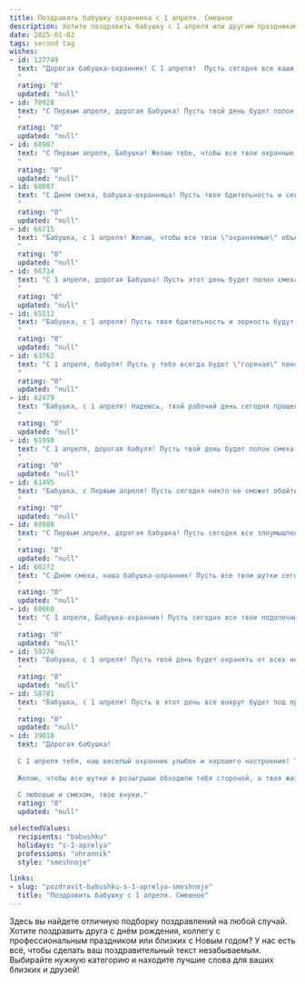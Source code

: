 ```yaml
---
title: Поздравить бабушку охранника с 1 апреля. Смешное
description: Хотите поздравить бабушку с 1 апреля или другим праздником? Наш ИИ создаст незабываемое поздравление, а вы обязательно выделитесь среди других.  
date: 2025-01-02
tags: second tag
wishes:
- id: 127749
  text: "Дорогая бабушка-охранник! С 1 апреля!  Пусть сегодня все ваши шутки будут острее, чем ваш взгляд, а смех гремит громче, чем ваш фирменный свисток!  Желаю вам такого дня, чтобы даже самые хитрые первоапрельские розыгрыши оказались для вас детской забавой!  Будьте здоровы и бодры, и пусть никто не посмеет нарушить ваш покой (кроме нас, конечно!).
  "
  rating: "0"
  updated: "null"
- id: 70928
  text: "С Первым апреля, дорогая Бабушка! Пусть твой день будет полон смеха и радости, и пусть  ни один шутник не сумеет тебя застать  врасплох!  Ты, как настоящий охранник, всегда начеку, и ни одна \"уловка\" не пройдет мимо тебя! 😊
  "
  rating: "0"
  updated: "null"
- id: 68987
  text: "С Первым апреля, Бабушка! Желаю тебе, чтобы все твои охранные \"хитрости\" работали без сбоев, а все проделки весельчаков обошли тебя стороной!  😉
  "
  rating: "0"
  updated: "null"
- id: 68087
  text: "С Днем смеха, бабушка-охранница! Пусть твоя бдительность и сегодня не дремлет, но только чтобы поймать все шутки и розыгрыши, которые тебя сегодня ждут! 😄🎉
  "
  rating: "0"
  updated: "null"
- id: 66715
  text: "Бабушка, с 1 апреля! Желаю, чтобы все твои \"охраняемые\" объекты  были в безопасности, а шутки  были  только добрыми и не слишком суровыми! 😂
  "
  rating: "0"
  updated: "null"
- id: 66714
  text: "С 1 апреля, дорогая Бабушка! Пусть этот день будет полон смеха и неожиданных розыгрышей! И пусть  ни один злоумышленник не посмеет пройти мимо Вашего бдительного ока! Ведь самая лучшая охрана – это бабушкина любовь и забота.
  "
  rating: "0"
  updated: "null"
- id: 65512
  text: "Бабушка, с 1 апреля! Пусть твоя бдительность и зоркость будут на высоте, а преступники трепещут перед твоей охраной!  😂
  "
  rating: "0"
  updated: "null"
- id: 63762
  text: "С 1 апреля, бабуля! Пусть у тебя всегда будет \"горячая\" пенсия и \"холодная\" голова, как у настоящего охранника! 😜
  "
  rating: "0"
  updated: "null"
- id: 62479
  text: "Бабушка, с 1 апреля! Надеюсь, твой рабочий день сегодня прошел без особых происшествий,  и ты никого не поймала за кражей конфет из кладовой! 😉
  "
  rating: "0"
  updated: "null"
- id: 61998
  text: "С 1 апреля, дорогая бабуля! Пусть твой день будет полон смеха и неожиданных сюрпризов, но без тревожной сирены! 😉
  "
  rating: "0"
  updated: "null"
- id: 61495
  text: "Бабушка, с Первым апреля! Пусть сегодня никто не сможет обойти твою бдительность, а твой \"охранный щит\" будет крепче, чем стальная дверь! 😊
  "
  rating: "0"
  updated: "null"
- id: 60988
  text: "С Первым апреля, дорогая бабушка! Пусть сегодня все злоумышленники и хулиганы боятся твоего бдительного взгляда и крутого охранного щита! 😉 Желаю тебе, чтобы все твои \"подзащитные\" были в безопасности, а сама ты наслаждалась беззаботным днем! 😄
  "
  rating: "0"
  updated: "null"
- id: 60272
  text: "С Днем смеха, наша бабушка-охранник! Пусть все твои шутки сегодня будут удачными, а недоброжелатели всегда боятся твоего бдительного взгляда! 😄💪
  "
  rating: "0"
  updated: "null"
- id: 60060
  text: "С 1 апреля, Бабушка-охранник! Пусть сегодня все твои подопечные ведут себя как ангелочки, а ты можешь насладиться заслуженным отдыхом, не выходя из-за поста! 😜
  "
  rating: "0"
  updated: "null"
- id: 59276
  text: "Бабушка, с 1 апреля! Пусть твой день будет охранять от всех невзгод твоя неумолимая бдительность и чувство юмора, а отпуск – проходить легко, без тревожных звонков и сигнализаций! 😜
  "
  rating: "0"
  updated: "null"
- id: 58781
  text: "Бабушка, с 1 апреля! Пусть в этот день все вокруг будет под прицелом твоего бдительного ока, а шутки  - под защитой твоего юмора! 🎉👮‍♀️
  "
  rating: "0"
  updated: "null"
- id: 39018
  text: "Дорогая бабушка!
  
  С 1 апреля тебя, наш веселый охранник улыбок и хорошего настроения! Ты — настоящая стражница радости, и никакие шалости не в силах затмить твой светлый ум и быструю реакцию. Пусть в этот день никто не заскучает, а твои «проверки на прочность» вызывают лишь смех и улыбки.
  
  Желаю, чтобы все шутки и розыгрыши обходили тебя стороной, а твоя жизнь была наполнена только радостными сюрпризами! Знай, даже самые серьезные охранники могут быть мастерами веселья!
  
  С любовью и смехом, твое внуки."
  rating: "0"
  updated: "null"

selectedValues:
  recipients: "babushku"
  holidays: "s-1-aprelya"
  professions: "ohrannik"
  style: "smeshnoje"

links:
- slug: "pozdravit-babushku-s-1-aprelya-smeshnoje"
  title: "Поздравить бабушку с 1 апреля. Смешное"
---
```


Здесь вы найдете отличную подборку поздравлений на любой случай.
Хотите поздравить друга с днём рождения, коллегу с профессиональным праздником или близких с Новым годом? У нас есть всё, чтобы сделать ваш поздравительный текст незабываемым. Выбирайте нужную категорию и находите лучшие слова для ваших близких и друзей!
